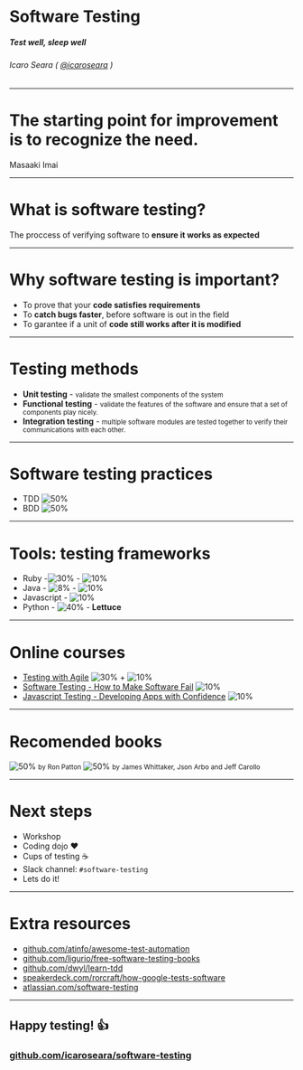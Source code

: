 Software Testing
===
##### Test well, sleep well

###### Icaro Seara ( [@icaroseara](https://github.com/icaroseara) )

---
# The starting point for improvement is to recognize the need.
<smal>Masaaki Imai</smal>

---
# What is software testing?
 The proccess of verifying software to **ensure it works as expected**

---
# Why software testing is important?
- To prove that your **code satisfies requirements**
- To **catch bugs faster**, before software is out in the field
- To garantee if a unit of **code still works after it is modified**
---
# Testing methods
- **Unit testing** - <small>validate the smallest components of the system</small>
- **Functional testing** - <small>validate the features of the software and ensure that a set of components play nicely.</small>
- **Integration testing** - <small>multiple software modules are tested together to verify their communications with each other.</small>
--- 
# Software testing practices
- TDD
![50%](images/tdd.png) 
- BDD
![50%](images/bdd.png) 
---
# Tools: testing frameworks
- Ruby -![30%](images/rspec.png) - ![10%](images/cucumber.png) 
- Java - ![8%](images/junit5.png) - ![10%](images/cucumber.png)
- Javascript - ![10%](images/chaijs_mocha.png)
- Python - ![40%](images/nose.png) - **Lettuce**
---
# Online courses
- [Testing with Agile](https://www.coursera.org/learn/uva-darden-agile-testing)  ![30%](images/coursera.png) + ![10%](images/university_virginia.png)
- [Software Testing - <smal>How to Make Software Fail</smal>](https://in.udacity.com/course/software-testing--cs258/) ![10%](images/udacity.png)
- [Javascript Testing <smal>- Developing Apps with Confidence</smal>](https://in.udacity.com/course/javascript-testing--ud549/) ![10%](images/udacity.png)
---
# Recomended books
![50%](images/software_testing.jpg)
<small>by Ron Patton</small>
![50%](images/how_google_tests_software.jpg)
<small>by James Whittaker, Json Arbo and Jeff Carollo</small>

---
# Next steps
- Workshop
- Coding dojo :heart:
- Cups of testing :coffee: 
- Slack channel: `#software-testing`
- Lets do it!
---
# Extra resources
- [github.com/atinfo/awesome-test-automation](https://github.com/atinfo/awesome-test-automation/)
- [github.com/ligurio/free-software-testing-books](https://github.com/ligurio/free-software-testing-books/)
- [github.com/dwyl/learn-tdd](https://github.com/dwyl/learn-tdd)
- [speakerdeck.com/rorcraft/how-google-tests-software](https://speakerdeck.com/rorcraft/how-google-tests-software)
- [atlassian.com/software-testing](https://www.atlassian.com/software-testing)

---
## Happy testing! :+1:

### [github.com/icaroseara/software-testing](https://github.com/icaroseara/software-testing)



